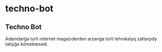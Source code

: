 # techno-bot
<h2>Techno Bot</h2>
<p>Adamdarǵa túrli ınternet magazıderden arzanǵa túrli tehnıkalyq zattarpdy tabýǵa kómektesedi.</p>

